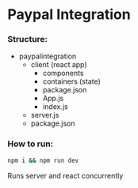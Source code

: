 # Paypal Integration

### Structure: 

- paypalintegration
  - client (react app)
    - components
    - containers (state)
    - package.json
    - App.js
    - index.js
  - server.js
  - package.json

### How to run:

```bash
npm i && npm run dev
```
Runs server and react concurrently
  
